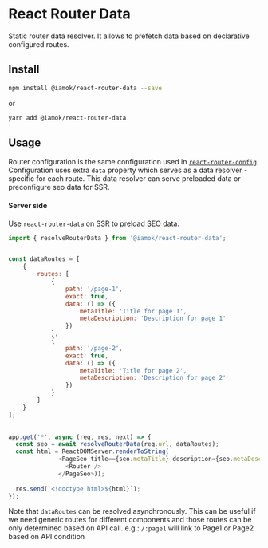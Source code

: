 # React Router Data
Static router data resolver. It allows to prefetch data based on declarative
configured routes.


## Install 
```bash
npm install @iamok/react-router-data --save
```

or

```bash
yarn add @iamok/react-router-data
```


## Usage

Router configuration is the same configuration used in [`react-router-config`](https://github.com/remix-run/react-router/tree/main/packages/react-router-config).
Configuration uses extra `data` property which serves as a data resolver - specific
for each route. This data resolver can serve preloaded data or preconfigure
seo data for SSR.

#### Server side
Use `react-router-data` on SSR to preload SEO data.
```js
import { resolveRouterData } from '@iamok/react-router-data';


const dataRoutes = [
    {
        routes: [
            {
                path: '/page-1',
                exact: true,
                data: () => ({
                    metaTitle: 'Title for page 1',
                    metaDescription: 'Description for page 1'
                })
            },
            {
                path: '/page-2',
                exact: true,
                data: () => ({
                    metaTitle: 'Title for page 2',
                    metaDescription: 'Description for page 2'
                })
            }
        ]
    }
];

          
app.get('*', async (req, res, next) => {
  const seo = await resolveRouterData(req.url, dataRoutes);
  const html = ReactDOMServer.renderToString(
              <PageSeo title=={seo.metaTitle} description={seo.metaDescription}>
                <Router />
              </PageSeo>));
              
  res.send(`<!doctype html>${html}`);
});          
```

Note that `dataRoutes` can be resolved asynchronously. This can be useful if we need generic routes for different components
and those routes can be only determined based on API call.
e.g.: `/:page1` will link to Page1 or Page2 based on API condition
